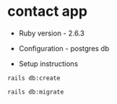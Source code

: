 # contact app


* Ruby version - 2.6.3

* Configuration - postgres db

* Setup instructions

```rails db:create```

```rails db:migrate```

